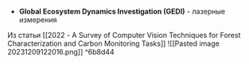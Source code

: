 * **Global Ecosystem Dynamics Investigation (GEDI)** - лазерные измерения

Из статьи [[2022 - A Survey of Computer Vision Techniques for Forest Characterization and Carbon Monitoring Tasks]]
![[Pasted image 20231209122016.png]] ^6b8d44
